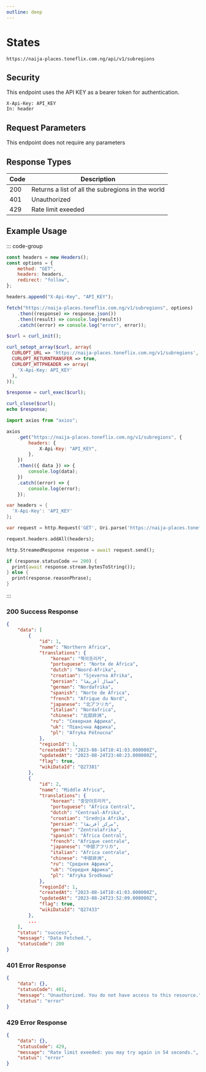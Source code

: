 ```yaml
---
outline: deep
---
```


# States

<Badge type="warning" text="GET" /> `https://naija-places.toneflix.com.ng/api/v1/subregions`

## Security

This endpoint uses the API KEY as a bearer token for authentication.

```
X-Api-Key: API_KEY
In: header
```

## Request Parameters

This endpoint does not require any parameters

## Response Types

| Code | Description                                       |
| ---- | ------------------------------------------------- |
| 200  | Returns a list of all the subregions in the world |
| 401  | Unauthorized                                      |
| 429  | Rate limit exeeded                                |

## Example Usage

::: code-group

```js [javascript]
const headers = new Headers();
const options = {
    method: "GET",
    headers: headers,
    redirect: "follow",
};

headers.append("X-Api-Key", "API_KEY");

fetch("https://naija-places.toneflix.com.ng/v1/subregions", options)
    .then((response) => response.json())
    .then((result) => console.log(result))
    .catch((error) => console.log("error", error));
```

```php [php]
$curl = curl_init();

curl_setopt_array($curl, array(
  CURLOPT_URL => 'https://naija-places.toneflix.com.ng/v1/subregions',
  CURLOPT_RETURNTRANSFER => true,
  CURLOPT_HTTPHEADER => array(
    'X-Api-Key: API_KEY'
  ),
));

$response = curl_exec($curl);

curl_close($curl);
echo $response;
```

```js [axios]
import axios from "axios";

axios
    .get("https://naija-places.toneflix.com.ng/v1/subregions", {
        headers: {
            X-Api-Key: "API_KEY",
        },
    })
    .then(({ data }) => {
        console.log(data);
    })
    .catch((error) => {
        console.log(error);
    });
```

```dart [dart]
var headers = {
  'X-Api-Key': 'API_KEY'
};

var request = http.Request('GET', Uri.parse('https://naija-places.toneflix.com.ng/v1/subregions'));

request.headers.addAll(headers);

http.StreamedResponse response = await request.send();

if (response.statusCode == 200) {
  print(await response.stream.bytesToString());
} else {
  print(response.reasonPhrase);
}
```

:::

### 200 Success Response

```json
{
    "data": [
        {
            "id": 1,
            "name": "Northern Africa",
            "translations": {
                "korean": "북아프리카",
                "portuguese": "Norte de África",
                "dutch": "Noord-Afrika",
                "croatian": "Sjeverna Afrika",
                "persian": "شمال آفریقا",
                "german": "Nordafrika",
                "spanish": "Norte de África",
                "french": "Afrique du Nord",
                "japanese": "北アフリカ",
                "italian": "Nordafrica",
                "chinese": "北部非洲",
                "ru": "Северная Африка",
                "uk": "Північна Африка",
                "pl": "Afryka Północna"
            },
            "regionId": 1,
            "createdAt": "2023-08-14T10:41:03.000000Z",
            "updatedAt": "2023-08-24T23:40:23.000000Z",
            "flag": true,
            "wikiDataId": "Q27381"
        },
        {
            "id": 2,
            "name": "Middle Africa",
            "translations": {
                "korean": "중앙아프리카",
                "portuguese": "África Central",
                "dutch": "Centraal-Afrika",
                "croatian": "Srednja Afrika",
                "persian": "مرکز آفریقا",
                "german": "Zentralafrika",
                "spanish": "África Central",
                "french": "Afrique centrale",
                "japanese": "中部アフリカ",
                "italian": "Africa centrale",
                "chinese": "中部非洲",
                "ru": "Средняя Африка",
                "uk": "Середня Африка",
                "pl": "Afryka Środkowa"
            },
            "regionId": 1,
            "createdAt": "2023-08-14T10:41:03.000000Z",
            "updatedAt": "2023-08-24T23:52:09.000000Z",
            "flag": true,
            "wikiDataId": "Q27433"
        },
        ...
    ],
    "status": "success",
    "message": "Data Fetched.",
    "statusCode": 200
}
```

### 401 Error Response

```json
{
    "data": {},
    "statusCode": 401,
    "message": "Unauthorized. You do not have access to this resource.",
    "status": "error"
}
```

### 429 Error Response

```json
{
    "data": {},
    "statusCode": 429,
    "message": "Rate limit exeeded: you may try again in 54 seconds.",
    "status": "error"
}
```
